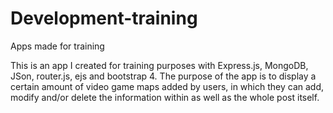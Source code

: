 # Development-training
Apps made for training

This is an app I created for training purposes with Express.js, MongoDB, JSon, router.js, ejs and bootstrap 4. The purpose of the app is to
display a certain amount of video game maps added by users, in which they can add, modify and/or delete the information within as well as the
whole post itself.
